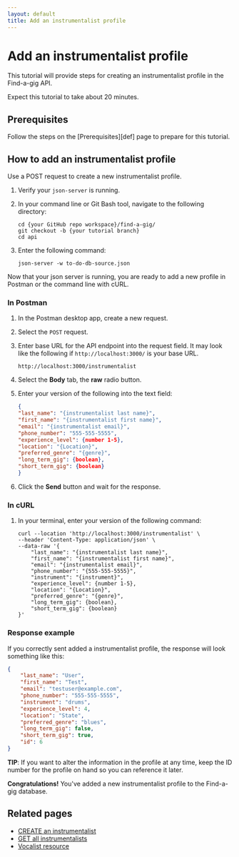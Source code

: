 ```yaml
---
layout: default
title: Add an instrumentalist profile
---
```

# Add an instrumentalist profile

This tutorial will provide steps for creating an instrumentalist profile in the Find-a-gig API.

Expect this tutorial to take about 20 minutes.

## Prerequisites

Follow the steps on the [Prerequisites][def] page to prepare for this tutorial.

## How to add an instrumentalist profile

Use a POST request to create a new instrumentalist profile.

1. Verify your `json-server` is running.
2. In your command line or Git Bash tool, navigate to the following directory:

    ```curl
    cd {your GitHub repo workspace}/find-a-gig/
    git checkout -b {your tutorial branch}
    cd api
    ```

3. Enter the following command:

    ```curl
    json-server -w to-do-db-source.json
    ```

Now that your json server is running, you are ready to add a new profile in Postman or the command line with cURL.

### In Postman

1. In the Postman desktop app, create a new request.
2. Select the `POST` request.
3. Enter base URL for the API endpoint into the request field. It may look like the following if `http://localhost:3000/` is your base URL.

    ```shell
    http://localhost:3000/instrumentalist
    ```

4. Select the **Body** tab, the **raw** radio button.
5. Enter your version of the following into the text field:

    ```json
    {
    "last_name": "{instrumentalist last name}",
    "first_name": "{instrumentalist first name}",
    "email": "{instrumentalist email}",
    "phone_number": "555-555-5555",
    "experience_level": {number 1-5},
    "location": "{Location}",
    "preferred_genre": "{genre}",
    "long_term_gig": {boolean},
    "short_term_gig": {boolean}
    }
    ```

6. Click the **Send** button and wait for the response.

### In cURL

1. In your terminal, enter your version of the following command:

    ```curl
    curl --location 'http://localhost:3000/instrumentalist' \
    --header 'Content-Type: application/json' \
    --data-raw '{
        "last_name": "{instrumentalist last name}",
        "first_name": "{instrumentalist first name}",
        "email": "{instrumentalist email}",
        "phone_number": "{555-555-5555}",
        "instrument": "{instrument}",
        "experience_level": {number 1-5},
        "location": "{Location}",
        "preferred_genre": "{genre}",
        "long_term_gig": {boolean},
        "short_term_gig": {boolean}
    }'
    ```

### Response example

If you correctly sent added a instrumentalist profile, the response will look something like this:

```json
{
    "last_name": "User",
    "first_name": "Test",
    "email": "testuser@example.com",
    "phone_number": "555-555-5555",
    "instrument": "drums",
    "experience_level": 4,
    "location": "State",
    "preferred_genre": "blues",
    "long_term_gig": false,
    "short_term_gig": true,
    "id": 6
}
```

**TIP**: If you want to alter the information in the profile at any time, keep the ID number for the profile on hand so you can reference it later.

**Congratulations!** You've added a new instrumentalist profile to the Find-a-gig database.

## Related pages

* [CREATE an instrumentalist](inst-create-inst.md)
* [GET all instrumentalists](inst-get-all-inst.md)
* [Vocalist resource](vocalists.md)
